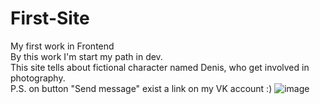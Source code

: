 # First-Site
My first work in Frontend <Br>
By this work I'm start my path in dev. <br>
This site tells about fictional character named Denis, who get involved in photography. <br>
P.S. on button "Send message" exist a link on my VK account :)
![image](https://user-images.githubusercontent.com/106984610/236442672-d16e6f60-1424-49de-acaf-a8f60012a2b3.png)
